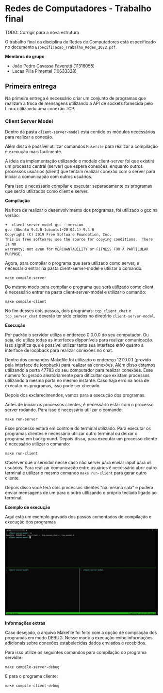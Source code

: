 # Redes de Computadores - Trabalho final

TODO: Corrigir para a nova estrutura 

O trabalho final da disciplina de Redes de Computadores está especificado no documento `Especificacao_Trabalho_Redes_2022.pdf`.

**Membros do grupo**
- João Pedro Gavassa Favoretti (11316055)
- Lucas Pilla Pimentel (10633328)

## Primeira entrega

Na primeira entrega é necessário criar um conjunto de programas que realizam a troca de mensagens utilizando a API de sockets fornecida pelo Linux utilizando uma conexão TCP.

### Client Server Model

Dentro da pasta `client-server-model` está contido os módulos necessários para realizar a conexão.

Além disso é possível utilizar comandos `Makefile` para realizar a compilação e execução mais facilmente.

A ideia da implementação utilizando o modelo client-server foi que existirá um processo central (server) que espera conexões, enquanto outros processos usuários (client) que tentam realizar conexão com o server para iniciar a comunicação com outros usuários.

Para isso é necessário compilar e executar separadamente os programas que serão utilizados como client e server.

**Compilação**

Na hora de realizar o desenvolvimento dos programas, foi utilizado o gcc na versão:

```
➜  client-server-model gcc --version
gcc (Ubuntu 9.4.0-1ubuntu1~20.04.1) 9.4.0
Copyright (C) 2019 Free Software Foundation, Inc.
This is free software; see the source for copying conditions.  There is NO
warranty; not even for MERCHANTABILITY or FITNESS FOR A PARTICULAR PURPOSE.
```

Agora, para compilar o programa que será utilizado como server, é necessário entrar na pasta client-server-model e utilizar o comando:

```
make compile-server
```

Do mesmo modo para compilar o programa que será utilizado como client, é necessário entrar na pasta client-server-model e utilizar o comando:

```
make compile-client
```

No fim desses dois passos, dois programas: `tcp_client_chat` e `tcp_server_chat` deverão ter sido criados no diretório `client-server-model`.

**Execução**

Por padrão o servidor utiliza o endereço 0.0.0.0 do seu computador. Ou seja, ele utiliza todas as interfaces disponíveis para realizar comunicação. Isso significa que é possível utilizar tanto sua interface eth0 quanto a interface de loopback para realizar conexôes no chat.

Dentro dos comandos Makefile foi utilizado o endereço 127.0.0.1 (provido pela interface de loopback) para realizar as conexões. Além disso estamos utilizando a porta 47783 do seu computador para realizar conexões. Esse número foi gerado aleatóriamente para dificultar que existam processos utilizando a mesma porta no mesmo instante. Caso haja erro na hora de executar os programas, isso pode ser checado.

Depois dos exclarecimendos, vamos para a execução dos programas.

Antes de iniciar os processos clientes, é necessário estar com o processo server rodando. Para isso é necessário utilizar o comando:

```
make run-server
```

Esse processo estará em controle do terminal utilizado. Para executar os programas clientes é necessário utilizar outro terminal ou deixar o programa em background. Depois disso, para executar um processo cliente é necessário utilizar o comando:

```
make run-client
```

Observer que o servidor nesse caso não server para enviar input para os usuários. Para realizar comunicação entre usuários é necessário abrir outro terminal e utilizar o mesmo comando `make run-client` para gerar outro cliente.

Depois disso você terá dois processos clientes "na mesma sala" e poderá enviar mensagens de um para o outro utilizando o próprio teclado ligado ao terminal.

**Exemplo de execução**

Aqui está um exemplo gravado dos passos comentados de compilação e execução dos programas

![Exemplo execução](./exemplo-execucao.gif)

**Informações extras**

Caso desejado, o arquivo Makefile foi feito com a opção de compilação dos programas em modo DEBUG. Nesse modo a execução exibe informações adicionais sobre conexões estabelecidas dados enviados e recebidos.

Para isso utilize os seguintes comandos para compilação do programa servidor:

```
make compile-server-debug
```

E para o programa cliente:

```
make compile-client-debug
```

